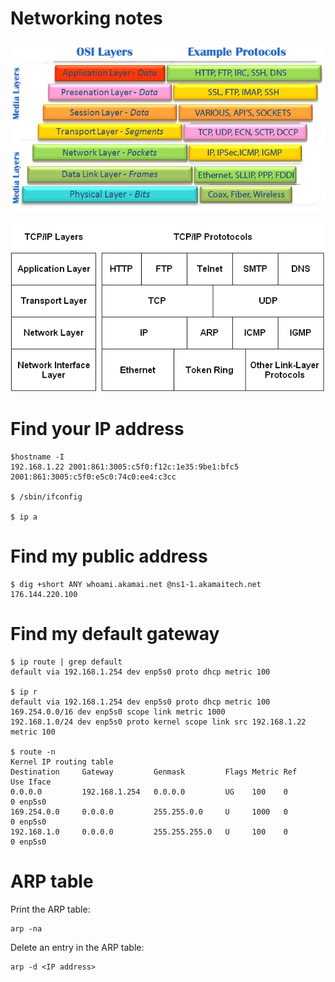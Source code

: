 # Networking notes

![](OSI-1.jpg)

![](OSI-2.gif)

# Find your IP address

    $hostname -I
    192.168.1.22 2001:861:3005:c5f0:f12c:1e35:9be1:bfc5 2001:861:3005:c5f0:e5c0:74c0:ee4:c3cc 

    $ /sbin/ifconfig

    $ ip a
    
# Find my public address

    $ dig +short ANY whoami.akamai.net @ns1-1.akamaitech.net
    176.144.220.100

# Find my default gateway

    $ ip route | grep default
    default via 192.168.1.254 dev enp5s0 proto dhcp metric 100 
    
    $ ip r
    default via 192.168.1.254 dev enp5s0 proto dhcp metric 100 
    169.254.0.0/16 dev enp5s0 scope link metric 1000 
    192.168.1.0/24 dev enp5s0 proto kernel scope link src 192.168.1.22 metric 100 

    $ route -n
    Kernel IP routing table
    Destination     Gateway         Genmask         Flags Metric Ref    Use Iface
    0.0.0.0         192.168.1.254   0.0.0.0         UG    100    0        0 enp5s0
    169.254.0.0     0.0.0.0         255.255.0.0     U     1000   0        0 enp5s0
    192.168.1.0     0.0.0.0         255.255.255.0   U     100    0        0 enp5s0

# ARP table

Print the ARP table:

    arp -na

Delete an entry in the ARP table:

    arp -d <IP address>
